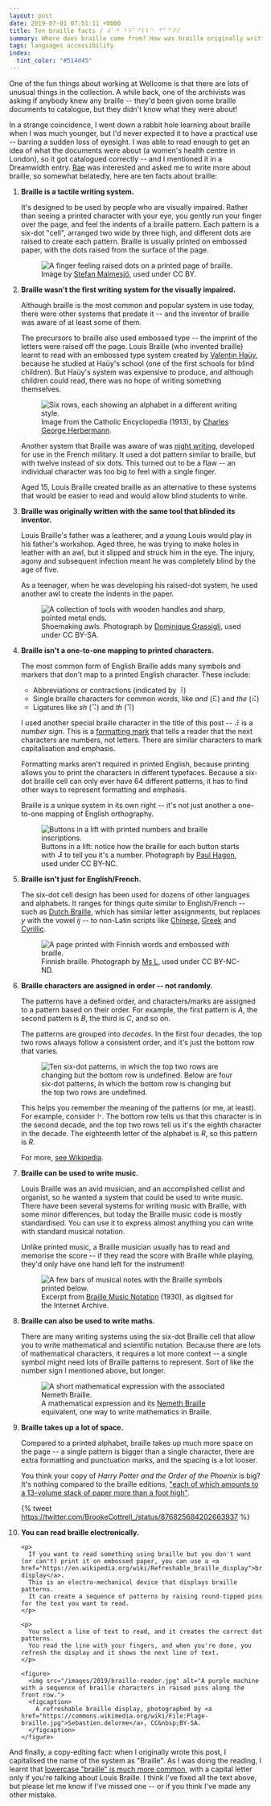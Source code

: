 ```yaml
---
layout: post
date: 2019-07-01 07:51:11 +0000
title: Ten braille facts / ⠼⠁⠚⠀⠃⠗⠁⠊⠇⠇⠑⠀⠋⠁⠉⠞⠎
summary: Where does braille come from? How was braille originally written? What can you write in braille today? And more.
tags: languages accessibility
index:
  tint_color: "#514d45"
---
```


One of the fun things about working at Wellcome is that there are lots of unusual things in the collection.
A while back, one of the archivists was asking if anybody knew any braille -- they'd been given some braille documents to catalogue, but they didn't know what they were about!

In a strange coincidence, I went down a rabbit hole learning about braille when I was much younger, but I'd never expected it to have a practical use -- barring a sudden loss of eyesight.
I was able to read enough to get an idea of what the documents were about (a women's health centre in London), so it got catalogued correctly -- and I mentioned it in a Dreamwidth entry.
[Rae](https://twitter.com/RaeKnowler) was interested and asked me to write more about braille, so somewhat belatedly, here are ten facts about braille:

<style>
  figure {
    max-width: 500px;
  }
</style>

1.  **Braille is a tactile writing system.**

    It's designed to be used by people who are visually impaired.
    Rather than seeing a printed character with your eye, you gently run your finger over the page, and feel the indents of a braille pattern.
    Each pattern is a six-dot "cell", arranged two wide by three high, and different dots are raised to create each pattern.
    Braille is usually printed on embossed paper, with the dots raised from the surface of the page.

    <figure>
      <img src="/images/2019/braille.jpg" alt="A finger feeling raised dots on a printed page of braille.">
      <figcaption>
        Image by <a href="https://www.flickr.com/photos/malmesjo/4959534304/">Stefan Malmesjö</a>, used under CC&nbsp;BY.
      </figcaption>
    </figure>

2.  **Braille wasn't the first writing system for the visually impaired.**

    Although braille is the most common and popular system in use today, there were other systems that predate it -- and the inventor of braille was aware of at least some of them.

    The precursors to braille also used embossed type -- the imprint of the letters were raised off the page.
    Louis Braille (who invented braille) learnt to read with an embossed type system created by [Valentin Haüy](https://en.wikipedia.org/wiki/Valentin_Ha%C3%BCy), because he studied at Haüy's school (one of the first schools for blind children).
    But Haüy's system was expensive to produce, and although children could read, there was no hope of writing something themselves.

    <figure>
      <img src="/images/2019/embossed_type.jpg" alt="Six rows, each showing an alphabet in a different writing style.">
      <figcaption>
        Image from the Catholic Encyclopedia (1913), by <a href="https://en.wikipedia.org/wiki/File:Six_Principal_Systems_of_Embossed_Type.jpg">Charles George Herbermann</a>.
      </figcaption>
    </figure>

    Another system that Braille was aware of was [night writing](https://en.wikipedia.org/wiki/Night_writing), developed for use in the French military.
    It used a dot pattern similar to braille, but with twelve instead of six dots.
    This turned out to be a flaw -- an individual character was too big to feel with a single finger.

    Aged 15, Louis Braille created braille as an alternative to these systems that would be easier to read and would allow blind students to write.

3.  **Braille was originally written with the same tool that blinded its inventor.**

    Louis Braille's father was a leatherer, and a young Louis would play in his father's workshop.
    Aged three, he was trying to make holes in leather with an awl, but it slipped and struck him in the eye.
    The injury, agony and subsequent infection meant he was completely blind by the age of five.

    As a teenager, when he was developing his raised-dot system, he used another awl to create the indents in the paper.

    <figure>
      <img src="/images/2019/awls.jpg" alt="A collection of tools with wooden handles and sharp, pointed metal ends.">
      <figcaption>
        Shoemaking awls.
        Photograph by <a href="https://commons.wikimedia.org/wiki/File:7alenebott.png">Dominique Grassigli</a>, used under CC&nbsp;BY-SA.
      </figcaption>
    </figure>

4.  **Braille isn't a one-to-one mapping to printed characters.**

    The most common form of English Braille adds many symbols and markers that don't map to a printed English character.
    These include:

    <ul>
      <li>Abbreviations or contractions (indicated by ⠸)</li>
      <li>Single braille characters for common words, like <em>and</em> (⠯) and <em>the</em> (⠮)</li>
      <li>Ligatures like <em>sh</em> (⠩) and <em>th</em> (⠹)</li>
    </ul>

    I used another special braille character in the title of this post -- ⠼ is a *number sign*.
    This is a [formatting mark](https://en.wikipedia.org/wiki/English_Braille#Formatting_marks) that tells a reader that the next characters are numbers, not letters.
    There are similar characters to mark capitalisation and emphasis.

    Formatting marks aren't required in printed English, because printing allows you to print the characters in different typefaces.
    Because a six-dot braille cell can only ever have 64 different patterns, it has to find other ways to represent formatting and emphasis.

    Braille is a unique system in its own right -- it's not just another a one-to-one mapping of English orthography.

    <figure>
      <img src="/images/2019/lift_buttons.jpg" alt="Buttons in a lift with printed numbers and braille inscriptions.">
      <figcaption>
        Buttons in a lift: notice how the braille for each button starts with <strong>⠼</strong> to tell you it's a number.
        Photograph by <a href="https://www.flickr.com/photos/paulhagon/3622729819/">Paul Hagon</a>, used under CC&nbsp;BY-NC.
      </figcaption>
    </figure>

5.  **Braille isn't just for English/French.**

    The six-dot cell design has been used for dozens of other languages and alphabets.
    It ranges for things quite similar to English/French -- such as [Dutch Braille](https://en.wikipedia.org/wiki/Dutch_Braille), which has similar letter assignments, but replaces *y* with the vowel *ij* -- to non-Latin scripts like [Chinese](https://en.wikipedia.org/wiki/Mainland_Chinese_Braille), [Greek](https://en.wikipedia.org/wiki/Greek_Braille) and [Cyrillic](https://en.wikipedia.org/wiki/Russian_Braille).

    <figure>
      <img src="/images/2019/finnish_braille.jpg" alt="A page printed with Finnish words and embossed with braille.">
      <figcaption>
        Finnish braille.
        Photograph by <a href="https://www.flickr.com/photos/nosmoking/114175554/">Ms L</a>, used under CC&nbsp;BY-NC-ND.
      </figcaption>
    </figure>

6.  **Braille characters are assigned in order -- not randomly.**

    The patterns have a defined order, and characters/marks are assigned to a pattern based on their order.
    For example, the first pattern is *A*, the second pattern is *B*, the third is *C*, and so on.

    The patterns are grouped into *decades*.
    In the first four decades, the top two rows always follow a consistent order, and it's just the bottom row that varies.

    <figure>
      <img src="/images/2019/decades.svg" alt="Ten six-dot patterns, in which the top two rows are changing but the bottom row is undefined. Below are four six-dot patterns, in which the bottom row is changing but the top two rows are undefined.">
    </figure>

    This helps you remember the meaning of the patterns (or me, at least).
    For example, consider ⠗.
    The bottom row tells us that this character is in the second decade, and the top two rows tell us it's the eighth character in the decade.
    The eighteenth letter of the alphabet is *R*, so this pattern is *R*.

    For more, [see Wikipedia](https://en.wikipedia.org/wiki/English_Braille#System).

7.  **Braille can be used to write music.**

    Louis Braille was an avid musician, and an accomplished cellist and organist, so he wanted a system that could be used to write music.
    There have been several systems for writing music with Braille, with some minor differences, but today the Braille music code is mostly standardised.
    You can use it to express almost anything you can write with standard musical notation.

    Unlike printed music, a Braille musician usually has to read and memorise the score -- if they read the score with Braille while playing, they'd only have one hand left for the instrument!

    <figure>
      <img src="/images/2019/braille_music.jpg" alt="A few bars of musical notes with the Braille symbols printed below.">
      <figcaption>
        Excerpt from <a href="https://archive.org/details/braillemusicnota00unse/page/4/">Braille Music Notation</a> (1930), as digitsed for the Internet Archive.
      </figcaption>
    </figure>

8.  **Braille can also be used to write maths.**

    There are many writing systems using the six-dot Braille cell that allow you to write mathematical and scientific notation.
    Because there are lots of mathematical characters, it requires a lot more context -- a single symbol might need lots of Braille patterns to represent.
    Sort of like the number sign I mentioned above, but longer.

    <figure>
      <img src="/images/2019/nemeth_braille.png" alt="A short mathematical expression with the associated Nemeth Braille.">
      <figcaption>
        A mathematical expression and its <a href="https://en.wikipedia.org/wiki/Nemeth_Braille">Nemeth Braille</a> equivalent, one way to write mathematics in Braille.
      </figcaption>
    </figure>

9.  **Braille takes up a lot of space.**

    Compared to a printed alphabet, braille takes up much more space on the page -- a single pattern is bigger than a single character, there are extra formatting and punctuation marks, and the spacing is a lot looser.

    You think your copy of *Harry Potter and the Order of the Phoenix* is big?
    It's nothing compared to the braille editions, ["each of which amounts to a 13-volume stack of paper more than a foot high"](https://www.csmonitor.com/2003/0701/p12s01-lecl.html).

    {% tweet https://twitter.com/BrookeCottrell_/status/876825684202663937 %}

<ol start="10">
  <li>
    <p><strong>You can read braille electronically.</strong></p>

    <p>
      If you want to read something using braille but you don't want (or can't) print it on embossed paper, you can use a <a href="https://en.wikipedia.org/wiki/Refreshable_braille_display">braille display</a>.
      This is an electro-mechanical device that displays braille patterns.
      It can create a sequence of patterns by raising round-tipped pins for the text you want to read.
    </p>

    <p>
      You select a line of text to read, and it creates the correct dot patterns.
      You read the line with your fingers, and when you're done, you refresh the display and it shows the next line of text.
    </p>

    <figure>
      <img src="/images/2019/braille-reader.jpg" alt="A purple machine with a sequence of braille characters in raised pins along the front row.">
      <figcaption>
        A refreshable braille display, photographed by <a href="https://commons.wikimedia.org/wiki/File:Plage-braille.jpg">Sebastien.delorme</a>, CC&nbsp;BY-SA.
      </figcaption>
    </figure>
  </li>
</ol>

And finally, a copy-editing fact: when I originally wrote this post, I capitalised the name of the system as "Braille".
As I was doing the reading, I learnt that [lowercase "braille" is much more common](http://www.brailleauthority.org/capitalization/capitalization.pdf), with a capital letter only if you're talking about Louis Braille.
I think I've fixed all the text above, but please let me know if I've missed one -- or if you think I've made any other mistake.
